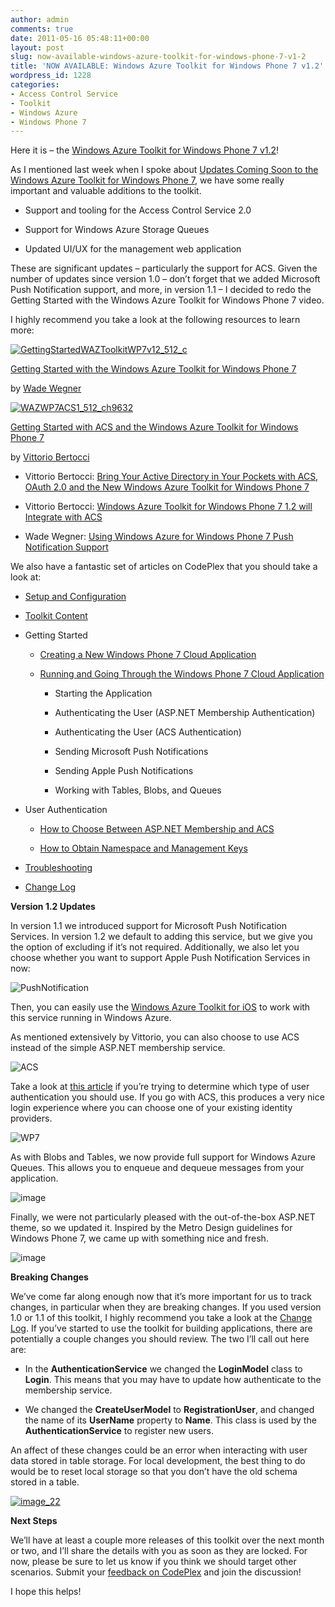 ```yaml
---
author: admin
comments: true
date: 2011-05-16 05:48:11+00:00
layout: post
slug: now-available-windows-azure-toolkit-for-windows-phone-7-v1-2
title: 'NOW AVAILABLE: Windows Azure Toolkit for Windows Phone 7 v1.2'
wordpress_id: 1228
categories:
- Access Control Service
- Toolkit
- Windows Azure
- Windows Phone 7
---
```


Here it is – the [Windows Azure Toolkit for Windows Phone 7 v1.2](http://watoolkitwp7.codeplex.com/)!

 

As I mentioned last week when I spoke about [Updates Coming Soon to the Windows Azure Toolkit for Windows Phone 7](http://www.wadewegner.com/2011/05/updates-coming-soon-to-the-windows-azure-toolkit-for-windows-phone-7/), we have some really important and valuable additions to the toolkit.

 

  
  * Support and tooling for the Access Control Service 2.0 
   
  * Support for Windows Azure Storage Queues 
   
  * Updated UI/UX for the management web application 
 

These are significant updates – particularly the support for ACS. Given the number of updates since version 1.0 – don’t forget that we added Microsoft Push Notification support, and more, in version 1.1 – I decided to redo the Getting Started with the Windows Azure Toolkit for Windows Phone 7 video.

 

 

I highly recommend you take a look at the following resources to learn more:

 

  

      

        
[![GettingStartedWAZToolkitWP7v12_512_c](https://wadewegner.blob.core.windows.net/wordpress/2011/05/GettingStartedWAZToolkitWP7v12_512_c.jpg)](http://channel9.msdn.com/posts/Getting-Started-with-the-Windows-Azure-Toolkit-for-Windows-Phone-7-v12)
         
          

[Getting Started with the Windows Azure Toolkit for Windows Phone 7](http://channel9.msdn.com/posts/Getting-Started-with-the-Windows-Azure-Toolkit-for-Windows-Phone-7-v12)

           

by [Wade Wegner](http://www.wadewegner.com/)

        
              

        
[![WAZWP7ACS1_512_ch9632](https://wadewegner.blob.core.windows.net/wordpress/2011/05/WAZWP7ACS1_512_ch9632.jpg)](http://channel9.msdn.com/Shows/Identity/Getting-Started-with-ACS-and-the-Windows-Azure-Toolkit-for-Windows-Phone-7)
         
          

[Getting Started with ACS and the Windows Azure Toolkit for Windows Phone 7](http://channel9.msdn.com/Shows/Identity/Getting-Started-with-ACS-and-the-Windows-Azure-Toolkit-for-Windows-Phone-7)

           

by [Vittorio Bertocci](http://blogs.msdn.com/b/vbertocci/)

        
           

 

  
  * Vittorio Bertocci: [Bring Your Active Directory in Your Pockets with ACS, OAuth 2.0 and the New Windows Azure Toolkit for Windows Phone 7](http://blogs.msdn.com/b/vbertocci/archive/2011/05/15/bring-your-active-directory-in-your-pockets-with-acs-oauth-2-0-and-the-new-windows-azure-toolkit-for-windows-phone-7.aspx)
   
  * Vittorio Bertocci: [Windows Azure Toolkit for Windows Phone 7 1.2 will Integrate with ACS](http://blogs.msdn.com/b/vbertocci/archive/2011/05/09/windows-azure-toolkit-for-windows-phone-7-1-2-will-integrate-with-acs.aspx)
   
  * Wade Wegner: [Using Windows Azure for Windows Phone 7 Push Notification Support](http://www.wadewegner.com/2011/05/using-windows-azure-for-windows-phone-7-push-notification-support/)
 

We also have a fantastic set of articles on CodePlex that you should take a look at:

 

  
  * [Setup and Configuration](http://watoolkitwp7.codeplex.com/wikipage?title=Setup%20and%20Configuration&referringTitle=Documentation)
   
  * [Toolkit Content](http://watoolkitwp7.codeplex.com/wikipage?title=Toolkit%20Content&referringTitle=Documentation)
   
  * Getting Started             
    * [Creating a New Windows Phone 7 Cloud Application](http://watoolkitwp7.codeplex.com/wikipage?title=Creating%20a%20New%20Windows%20Phone%207%20Cloud%20Application)
       
    * [Running and Going Through the Windows Phone 7 Cloud Application](http://watoolkitwp7.codeplex.com/wikipage?title=Running%20and%20Going%20Through%20the%20Windows%20Phone%207%20Cloud%20Application)                      
      * Starting the Application 
           
      * Authenticating the User (ASP.NET Membership Authentication) 
           
      * Authenticating the User (ACS Authentication) 
           
      * Sending Microsoft Push Notifications 
           
      * Sending Apple Push Notifications 
           
      * Working with Tables, Blobs, and Queues 
               
       
   
  * User Authentication             
    * [How to Choose Between ASP.NET Membership and ACS](http://watoolkitwp7.codeplex.com/wikipage?title=Choosing%20the%20Access%20Control%20Strategy)
       
    * [How to Obtain Namespace and Management Keys](http://watoolkitwp7.codeplex.com/wikipage?title=Obtain%20Namespace%20and%20Management%20Key)
       
   
  * [Troubleshooting](http://watoolkitwp7.codeplex.com/wikipage?title=Troubleshooting&referringTitle=Documentation)
   
  * [Change Log](http://watoolkitwp7.codeplex.com/wikipage?title=Change%20Log)
 

**Version 1.2 Updates**

 

In version 1.1 we introduced support for Microsoft Push Notification Services. In version 1.2 we default to adding this service, but we give you the option of excluding if it’s not required. Additionally, we also let you choose whether you want to support Apple Push Notification Services in now:

 

![PushNotification](https://wadewegner.blob.core.windows.net/wordpress/2011/05/PushNotification.png)

 

Then, you can easily use the [Windows Azure Toolkit for iOS](http://www.wadewegner.com/2011/05/windows-azure-toolkit-for-ios/) to work with this service running in Windows Azure.

 

As mentioned extensively by Vittorio, you can also choose to use ACS instead of the simple ASP.NET membership service.

 

![ACS](https://wadewegner.blob.core.windows.net/wordpress/2011/05/ACS.png)

 

Take a look at [this article](http://watoolkitwp7.codeplex.com/wikipage?title=Choosing%20the%20Access%20Control%20Strategy) if you’re trying to determine which type of user authentication you should use. If you go with ACS, this produces a very nice login experience where you can choose one of your existing identity providers.

 

![WP7](https://wadewegner.blob.core.windows.net/wordpress/2011/05/WP7.png)

 

As with Blobs and Tables, we now provide full support for Windows Azure Queues. This allows you to enqueue and dequeue messages from your application.

 

![image](https://wadewegner.blob.core.windows.net/wordpress/2011/05/image13.png)

 

Finally, we were not particularly pleased with the out-of-the-box ASP.NET theme, so we updated it. Inspired by the Metro Design guidelines for Windows Phone 7, we came up with something nice and fresh.

 

![image](https://wadewegner.blob.core.windows.net/wordpress/2011/05/image14.png)

 

**Breaking Changes**

 

We’ve come far along enough now that it’s more important for us to track changes, in particular when they are breaking changes. If you used version 1.0 or 1.1 of this toolkit, I highly recommend you take a look at the [Change Log](http://watoolkitwp7.codeplex.com/wikipage?title=Change%20Log). If you’ve started to use the toolkit for building applications, there are potentially a couple changes you should review. The two I’ll call out here are:

 

  
  * In the **AuthenticationService** we changed the **LoginModel** class to **Login**. This means that you may have to update how authenticate to the membership service. 
   
  * We changed the **CreateUserModel** to **RegistrationUser**, and changed the name of its **UserName** property to **Name**. This class is used by the **AuthenticationService** to register new users. 
 

An affect of these changes could be an error when interacting with user data stored in table storage. For local development, the best thing to do would be to reset local storage so that you don’t have the old schema stored in a table.

 

[![image_22](https://wadewegner.blob.core.windows.net/wordpress/2011/05/image_22_thumb.png)](https://wadewegner.blob.core.windows.net/wordpress/2011/05/image_22.png)

 

**Next Steps**

 

We’ll have at least a couple more releases of this toolkit over the next month or two, and I’ll share the details with you as soon as they are locked. For now, please be sure to let us know if you think we should target other scenarios. Submit your [feedback on CodePlex](http://watoolkitwp7.codeplex.com/discussions) and join the discussion!

 

I hope this helps!
